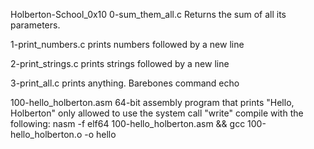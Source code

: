 Holberton-School_0x10
0-sum_them_all.c Returns the sum of all its parameters.

1-print_numbers.c prints numbers followed by a new line

2-print_strings.c prints strings followed by a new line

3-print_all.c prints anything. Barebones command echo

100-hello_holberton.asm 64-bit assembly program that prints "Hello, Holberton" only allowed to use the system call "write" compile with the following: nasm -f elf64 100-hello_holberton.asm && gcc 100-hello_holberton.o -o hello
